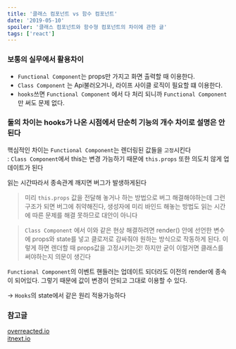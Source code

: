 ```yaml
---
title: '클래스 컴포넌트 vs 함수 컴포넌트'
date: '2019-05-10'
spoiler: '클래스 컴포넌트와 함수형 컴포넌트의 차이에 관한 글'
tags: ['react']
--- 
```



### 보통의 실무에서 활용차이

- `Functional Component`는 props만 가지고 화면 출력할 때 이용한다.  
 - `Class Component` 는  Api불러오거나, 라이프 사이클 로직이 필요할 떄 이용한다.  
 - `hooks`쓰면 `Functional Component` 에서 다 처리 되니까 `Functional Component`만 써도 문제 없다.  

### 둘의 차이는 hooks가 나온 시점에서 단순히 기능의 개수 차이로 설명은 안된다


 핵심적인 차이는 `Functional Component`는 렌더링된 값들을 `고정`시킨다  
: `Class Component`에서 this는 변경 가능하기 때문에 `this.props` 또한 의도치 않게 업데이트가 된다  

 읽는 시간따라서 종속관계 깨지면 버그가 발생하게된다
 
 >미리 `this.props` 값을 전달해 놓거나 하는 방법으로 버그 해결해야하는데 그런 구조가 되면 버그에 취약해진다, 생성자에 미리 바인드 해놓는 방법도 읽는 시간에 따른 문제를 해결 못하므로 대안이 아니다

 >`Class Component` 에서 이와 같은 현상 해결하려면 render() 안에 선언한 변수에 props와 state를 넣고 클로저로 감싸줘야 원하는 방식으로 작동하게 된다. 이렇게 하면 렌더할 때 props값을 고정시키는것! 하지만 굳이 이럴거면 클래스를 써야하는지 의문이 생긴다

`Functional Component`의 이벤트 핸들러는 업데이트 되더라도 이전의 render에 종속이 되어있다. 그렇기 때문에 값이 변경이 안되고 그대로 이용할 수 있다.

-> `Hooks`의 state에서 같은 원리 적용가능하다

### 참고글

[overreacted.io](https://overreacted.io/ko/how-are-function-components-different-from-classes/)  
[itnext.io](https://itnext.io/react-component-class-vs-stateless-component-e3797c7d23ab)  
